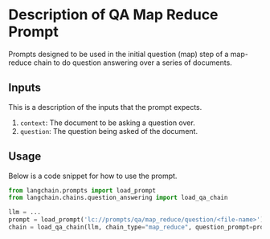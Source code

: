 # Description of QA Map Reduce Prompt

Prompts designed to be used in the initial question (map) step of a map-reduce chain to do question answering over a series of documents.


## Inputs

This is a description of the inputs that the prompt expects.

1. `context`: The document to be asking a question over.
2. `question`: The question being asked of the document.


## Usage

Below is a code snippet for how to use the prompt.

```python
from langchain.prompts import load_prompt
from langchain.chains.question_answering import load_qa_chain

llm = ...
prompt = load_prompt('lc://prompts/qa/map_reduce/question/<file-name>')
chain = load_qa_chain(llm, chain_type="map_reduce", question_prompt=prompt)
```

